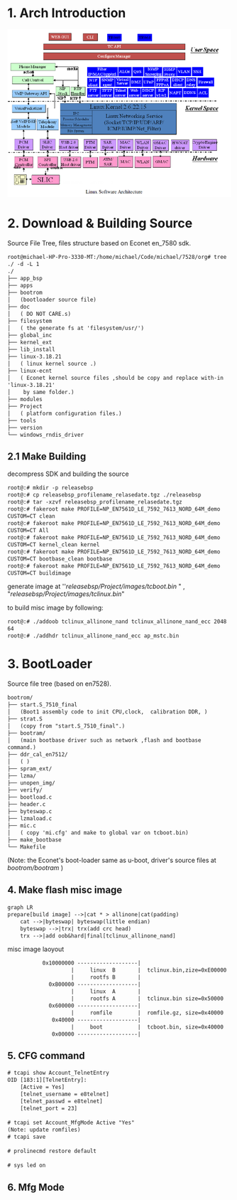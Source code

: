 # 1.  Arch Introduction

![econet_arch](img/econet_arch.bmp)



# 2. Download & Building Source

Source File Tree, files structure based on Econet en_7580 sdk.

```shell
root@michael-HP-Pro-3330-MT:/home/michael/Code/michael/7528/org# tree ./ -d -L 1
./
├── app_bsp
├── apps
├── bootrom
│	(bootloader source file)
├── doc
│	( DO NOT CARE.s)
├── filesystem
│	( the generate fs at 'filesystem/usr/')
├── global_inc
├── kernel_ext
├── lib_install
├── linux-3.18.21
│	( linux kernel source .)
├── linux-ecnt
│	( Econet kernel source files ,should be copy and replace with-in 'linux-3.18.21' 
│	 by same folder.)
├── modules
├── Project
│	( platform configuration files.)
├── tools
├── version
└── windows_rndis_driver
```



## 2.1 Make Building

decompress SDK and building the source

```shell
root@:# mkdir -p releasebsp
root@:# cp releasebsp_profilename_relasedate.tgz ./releasebsp
root@:# tar -xzvf releasebsp_profilename_relasedate.tgz
root@:# fakeroot make PROFILE=NP_EN7561D_LE_7592_7613_NORD_64M_demo CUSTOM=CT clean 
root@:# fakeroot make PROFILE=NP_EN7561D_LE_7592_7613_NORD_64M_demo CUSTOM=CT All
root@:# fakeroot make PROFILE=NP_EN7561D_LE_7592_7613_NORD_64M_demo CUSTOM=CT kernel_clean kernel
root@:# fakeroot make PROFILE=NP_EN7561D_LE_7592_7613_NORD_64M_demo CUSTOM=CT bootbase_clean bootbase
root@:# fakeroot make PROFILE=NP_EN7561D_LE_7592_7613_NORD_64M_demo CUSTOM=CT buildimage
```

generate image at  ''*releasebsp/Project/images/tcboot.bin* " , "*releasebsp/Project/images/tclinux.bin*"

to build misc image by following:

```shell
root@:# ./addoob tclinux_allinone_nand tclinux_allinone_nand_ecc 2048 64
root@:# ./addhdr tclinux_allinone_nand_ecc ap_mstc.bin
```



# 3. BootLoader

Source file tree (based  on en7528). 

```shell
bootrom/
├── start.S_7510_final 
│	(Boot1 assembly code to init CPU,clock,  calibration DDR, )
├── strat.S
│	(copy from "start.S_7510_final".)
├── bootram/
│	(main bootbase driver such as network ,flash and bootbase command.)
├── ddr_cal_en7512/
│	( )	
├── spram_ext/
├── lzma/
├── unopen_img/
├── verify/
├── bootload.c
├── header.c
├── byteswap.c
├── lzmaload.c
├── mic.c
│	( copy 'mi.cfg' and make to global var on tcboot.bin)
├── make_bootbase
└── Makefile
```

(Note: the Econet's boot-loader same as u-boot, driver's source files at  *bootrom/bootram* )



## 4. Make flash misc image

```mermaid
graph LR
prepare[build image] -->|cat * > allinone|cat(padding)
	cat -->|byteswap| byteswap(little endian)
	byteswap -->|trx| trx(add crc head)
    trx -->|add oob&hard|final[tclinux_allinone_nand]
```

misc image laoyout

```shell
           0x10000000 -------------------|
                    |     linux  B       |	tclinux.bin,zize=0xE00000
                    |     rootfs B       |
             0xB00000 -------------------|
                    |     linux  A       |
                    |     rootfs A       |  tclinux.bin size=0x50000
             0x600000 -------------------|
                    |     romfile        |  romfile.gz, size=0x40000
              0x40000 -------------------|
                    |     boot           |	tcboot.bin, size=0x40000
              0x00000 -------------------|
```



## 5. CFG command

```shell
# tcapi show Account_TelnetEntry
OID [183:1][TelnetEntry]:
	[Active = Yes]
	[telnet_username = e8telnet]
	[telnet_passwd = e8telnet]
	[telnet_port = 23]

# tcapi set Account_MfgMode Active "Yes"
(Note: update romfiles)
# tcapi save

# prolinecmd restore default

# sys led on
```





## 6. Mfg Mode



